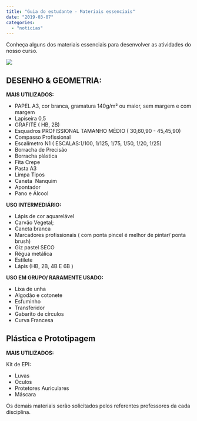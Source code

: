```yaml
---
title: "Guia do estudante - Materiais essenciais"
date: "2019-03-07"
categories: 
  - "noticias"
---
```


Conheça alguns dos materiais essenciais para desenvolver as atividades do nosso curso.

<!--more-->

[![](/img/antigo/2018/12/conceito-de-produtividade-desenhada-mao-colorido_23-2147959490.jpg)](/img/antigo/2018/12/conceito-de-produtividade-desenhada-mao-colorido_23-2147959490.jpg)

## **DESENHO & GEOMETRIA:**

**MAIS UTILIZADOS:**

- PAPEL A3, cor branca, gramatura 140g/m² ou maior, sem margem e com margem
- Lapiseira 0,5
- GRAFITE ( HB, 2B)
- Esquadros PROFISSIONAL TAMANHO MÉDIO ( 30,60,90 - 45,45,90)
- Compasso Profissional
- Escalímetro N1 ( ESCALAS:1/100, 1/125, 1/75, 1/50, 1/20, 1/25)
- Borracha de Precisão
- Borracha plástica
- Fita Crepe
- Pasta A3
- Limpa Tipos
- Caneta  Nanquim
- Apontador
- Pano e Álcool

**USO INTERMEDIÁRIO:**

- Lápis de cor aquarelável
- Carvão Vegetal;
- Caneta branca
- Marcadores profissionais ( com ponta pincel é melhor de pintar/ ponta brush)
- Giz pastel SECO
- Régua metálica
- Estilete
- Lápis (HB, 2B, 4B E 6B )

**USO EM GRUPO/ RARAMENTE USADO:**

- Lixa de unha
- Algodão e cotonete
- Esfuminho
- Transferidor
- Gabarito de círculos
- Curva Francesa

## **Plástica e Prototipagem**

**MAIS UTILIZADOS:**

Kit de EPI:

- Luvas
- Óculos
- Protetores Auriculares
- Máscara

Os demais materiais serão solicitados pelos referentes professores da cada disciplina.
